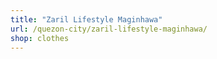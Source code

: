 ```yaml
---
title: "Zaril Lifestyle Maginhawa"
url: /quezon-city/zaril-lifestyle-maginhawa/
shop: clothes
---
```

